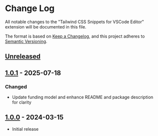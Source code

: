# Change Log

All notable changes to the "Tailwind CSS Snippets for VSCode Editor" extension will be documented in this file.

The format is based on [Keep a Changelog](https://keepachangelog.com/en/1.0.0/),
and this project adheres to [Semantic Versioning](https://semver.org/spec/v2.0.0.html).

## [Unreleased]

## [1.0.1] - 2025-07-18

### Changed

- Update funding model and enhance README and package description for clarity

## [1.0.0] - 2024-03-15

- Initial release

[unreleased]: https://github.com/ManuelGil/vscode-tailwindcss-snippets/compare/v1.0.1...HEAD
[1.0.1]: https://github.com/ManuelGil/vscode-tailwindcss-snippets/compare/v1.0.0...v1.0.1
[1.0.0]: https://github.com/ManuelGil/vscode-tailwindcss-snippets/releases/tag/v1.0.0
